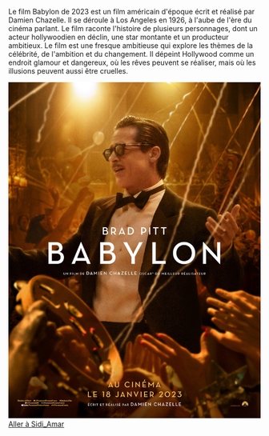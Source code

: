 Le film Babylon de 2023 est un film américain d'époque écrit et réalisé par Damien Chazelle. Il se déroule à Los Angeles en 1926, à l'aube de l'ère du cinéma parlant. Le film raconte l'histoire de plusieurs personnages, dont un acteur hollywoodien en déclin, une star montante et un producteur ambitieux.
Le film est une fresque ambitieuse qui explore les thèmes de la célébrité, de l'ambition et du changement. Il dépeint Hollywood comme un endroit glamour et dangereux, où les rêves peuvent se réaliser, mais où les illusions peuvent aussi être cruelles.

![DEPART](./BABYLON.jpg)
[Aller à Sidi_Amar](https://github.com/WildGhost21/AR1/blob/main/Sidi%20Amar.md)
